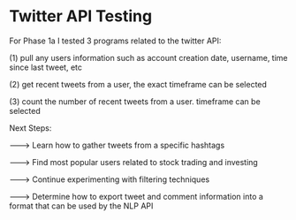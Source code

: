 # Twitter API Testing
For Phase 1a I tested 3 programs related to the twitter API:

(1) pull any users information such as account creation date, username, time since last tweet, etc

(2) get recent tweets from a user, the exact timeframe can be selected

(3) count the number of recent tweets from a user. timeframe can be selected

Next Steps: 

---> Learn how to gather tweets from a specific hashtags

---> Find most popular users related to stock trading and investing

---> Continue experimenting with filtering techniques

---> Determine how to export tweet and comment information into a format that can be used by the NLP API

